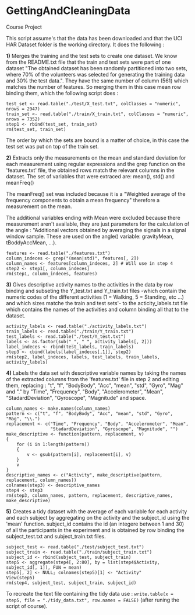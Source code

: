 # GettingAndCleaningData
Course Project

This script assume's that the data has been downloaded and that the UCI HAR Dataset folder is the working directory. It does the following :

**1)** Merges the training and the test sets to create one dataset. We know from the README.txt file that the train and test sets were part of one dataset "The obtained dataset has been randomly partitioned into two sets, where 70% of the volunteers was selected for generating the training data and 30% the test data.". They have the same number of column (561) which matches the number of features. So merging them in this case mean row binding them, which the following script does :
``` 
test_set <- read.table("./test/X_test.txt", colClasses = "numeric", nrows = 2947)
train_set <- read.table("./train/X_train.txt", colClasses = "numeric", nrows = 7352)
step1 <- rbind(test_set, train_set)
rm(test_set, train_set)
```
The order by which the sets are bound is a matter of choice, in this case the test set was put on top of the train set.

**2)** Extracts only the measurements on the mean and standard deviation for each measurement using regular expressions and the grep function on the 'features.txt' file, the obtained rows match the relevant columns in the dataset. The set of variables that were extraced are: mean(), std() and meanFreq()

The meanFreq() set was included because it is a "Weighted average of the frequency components to obtain a mean frequency" therefore a measurement on the mean.

The additional variables ending with Mean were excluded because there measurement aren't available, they are just parameters for the calculation of the angle : "Additional vectors obtained by averaging the signals in a signal window sample. These are used on the angle() variable: gravityMean, tBoddyAccMean, ...).
```
features <- read.table("./features.txt")
column_indeces <- grep("(mean|std)", features[, 2])
column_names <- features[column_indeces, 2] # Will use in step 4
step2 <- step1[, column_indeces]
rm(step1, column_indeces, features)
```

**3)** Gives descriptive activity names to the activities in the data by row binding and subseting  the Y_test.txt and Y_train.txt files -which contain the numeric codes of the different activities (1 = Walking, 5 = Standing, etc ...) and which sizes matche the train and test sets'- to the acticity_labels.txt file which contains the names of the activities and column binding all that to the dataset.
```
activity_labels <- read.table("./activity_labels.txt")
train_labels <- read.table("./train/Y_train.txt")
test_labels <- read.table("./test/Y_test.txt")
labels <- as.factor(sub("_", " ", activity_labels[, 2]))
label_indeces <- rbind(test_labels, train_labels)
step3 <- cbind(labels[label_indeces[,1]], step2)
rm(step2, label_indeces, labels, test_labels, train_labels, activity_labels)
```

**4)** Labels the data set with descriptive variable names by taking the names of the extracted columns from the 'features.txt' file in step 2 and editing them, replacing : "t", "f", "BodyBody", "Acc", "mean", "std", "Gyro", "Mag" and "." by "Time", "Frequency", "Body", "Accelerometer", "Mean", "StadardDeviation", "Gyroscope", "Magnitude" and space.
```
column_names <- make.names(column_names)
pattern <- c("t", "f", "BodyBody", "Acc", "mean", "std", "Gyro", "Mag", "\\.")
replacement <- c("Time", "Frequency", "Body", "Accelerometer", "Mean",
                 "StadardDeviation", "Gyroscope", "Magnitude", "")
make_descriptive <- function(pattern, replacement, v)
{
    for (i in 1:length(pattern))
    {
        v <- gsub(pattern[i], replacement[i], v)
    }
    v
}
descriptive_names <- c("Activity", make_descriptive(pattern, replacement, column_names))
colnames(step3) <- descriptive_names
step4 <- step3
rm(step3, column_names, pattern, replacement, descriptive_names, make_descriptive)
```

**5)** Creates a tidy dataset with the average of each variable for each activity and each subject by aggregating on the activity and the subject_id using the 'mean' function. subject_id contains the id (an integere between 1 and 30) of all the participants in the experiment and is obtained by row binding the subject_test.txt and subject_train.txt files.
```
subject_test <- read.table("./test/subject_test.txt")
subject_train <- read.table("./train/subject_train.txt")
subject_id <- rbind(subject_test, subject_train)
step5 <- aggregate(step4[, 2:80], by = list(step4$Activity, subject_id[, 1]), FUN = mean)
step5[, 2] <- NULL; colnames(step5)[1] <- "Activity"
View(step5)
rm(step4, subject_test, subject_train, subject_id)
```
To recreate the text file containing the tidy data use : `write.table(x = step5, file = "./tidy_data.txt", row.names = FALSE)` (after runing the script of course).

